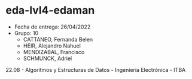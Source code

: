 # eda-lvl4-edaman

* Fecha de entrega: 26/04/2022
* Grupo: 10
  * CATTANEO, Fernanda Belen
  * HEIR, Alejandro Nahuel
  * MENDIZABAL, Francisco
  * SCHMUNCK, Adriel

22.08 - Algoritmos y Estructuras de Datos - Ingeniería Electrónica - ITBA
